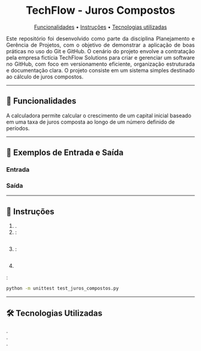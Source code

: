 <h1 align="center" style="font-weight: bold;"> TechFlow - Juros Compostos </h1>

<p align="center"> 
  <a href="#features">Funcionalidades</a> • 
  <a href="#started">Instruções</a> • 
  <a href="#tech">Tecnologias utilizadas</a>
</p>

<p align="justify">
Este repositório foi desenvolvido como parte da disciplina Planejamento e Gerência de Projetos, com o objetivo de demonstrar a aplicação de boas práticas no uso do Git e GitHub. O cenário do projeto envolve a contratação pela empresa fictícia TechFlow Solutions para criar e gerenciar um software no GitHub, com foco em versionamento eficiente, organização estruturada e documentação clara. O projeto consiste em um sistema simples destinado ao cálculo de juros compostos.

</p>

---  

<h2 id="features">📝 Funcionalidades </h2>

A calculadora permite calcular o crescimento de um capital inicial baseado em uma taxa de juros composta ao longo de um número definido de períodos. 

---

## 🔢 Exemplos de Entrada e Saída

### Entrada


### Saída


---  

<h2 id="started">🚀 Instruções </h2>

1. .
2. :
   ```bash
   
3. :
    ```bash
    

4. 
    ```bash  
   
    
:
  ```bash
  python -m unittest test_juros_compostos.py
```

---  

<h2 id="tech">🛠️ Tecnologias Utilizadas </h2>
. <br>
. <br>
.